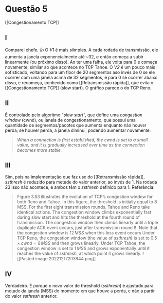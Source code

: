 # Questão 5
[[Congestionamento TCP]]

## I
Comparei chefe. :thumbsup:
O _V1_ é mais siimples. A cada rodada de transmissão, ele aumenta a janela exponencialmente até ~32, e então começa a subir linearmente (ou próximo disso). Ao ter uma falha, ele volta para 0 e começa novamente, similar ao que acontece no TCP Tahoe.
O _V2_ é um pouco mais sofisticado, voltando para um floor de 20 segmentos aso invés de 0 se ele ocorrer com uma janela acima de 32 segmentos, e para 0 se ocorrer abaixo disso, e recomeça, conhecido como [[Retransmissão rápida]], que evita o [[Congestionamento TCP]] (slow start). O gráfico parece o do TCP Reno.

## II
É controlado pelo algoritmo "*slow start*", que define uma *congestion window* (cwnd), ou janela de congestionamento, que possui uma quantidade de segmentos/pacotes que aumenta enquanto não houver perda; se houver perda, a janela diminui, podendo aumentar novamente.

> *When a connection is first established, the cwnd is set to a small value, and it is gradually increased over time as the connection becomes more stable.*
## III
Sim, pois na implementação que faz uso do [[Retransmissão rápida]], *ssthresh* é reduzido para metade do valor anterior, ao invés de $1$. Na rodada 23 isso não acontece, e ambos têm o *ssthresh* definido para $1$.
Referência: 
> Figure 3.53 illustrates the evolution of TCP’s congestion window for both Reno and Tahoe. In this figure, the threshold is initially equal to 8 MSS. For the first eight transmission rounds, Tahoe and Reno take identical actions. The congestion window climbs exponentially fast during slow start and hits the threshold at the fourth round of transmission. The congestion window then climbs linearly until a triple duplicate ACK event occurs, just after transmission round 8. Note that the congestion window is $12\, MSS$ when this loss event occurs Under TCP Reno, the congestion window (the value of *ssthresh*) is set to $0.5 \times cwnd = 6\, MSS$ and then grows linearly. Under TCP Tahoe, the congestion window is set to $1\, MSS$ and grows exponentially until it reaches the value of *ssthresh*, at which point it grows linearly.
> ![[Pasted image 20221217203844.png]]
## IV
Verdadeiro. É porque o novo valor de threshold (*ssthresh*) é ajustado para metade da janela (MSS) do momento em que houve a perda, e não a partir do valor *ssthresh* anterior.
